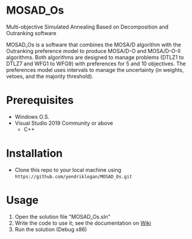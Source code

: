 # MOSAD_Os
Multi-objective Simulated Annealing Based on Decomposition and Outranking software

MOSAD_Os is a software that combines the MOSA/D algorithm with the Outranking preference model to produce MOSA/D-O and MOSA/D-O-II algorithms. Both algorithms are designed to manage problems (DTLZ1 to DTLZ7 and WFG1 to WFG9) with preferences for 5 and 10 objectives. The preferences model uses intervals to manage the uncertainty (in weights, vetoes, and the majority threshold).

# Prerequisites
- Windows O.S.
- Visual Studio 2019 Community or above
  - C++
# Installation
- Clone this repo to your local machine using `https://github.com/yendriklogan/MOSAD_Os.git`
# Usage
1. Open the solution file "MOSAD_Os.sln"
2. Write the code to use it; see the documentation on [Wiki](https://github.com/yendriklogan/MOSAD_Os/wiki)
3. Run the solution (Debug x86)
